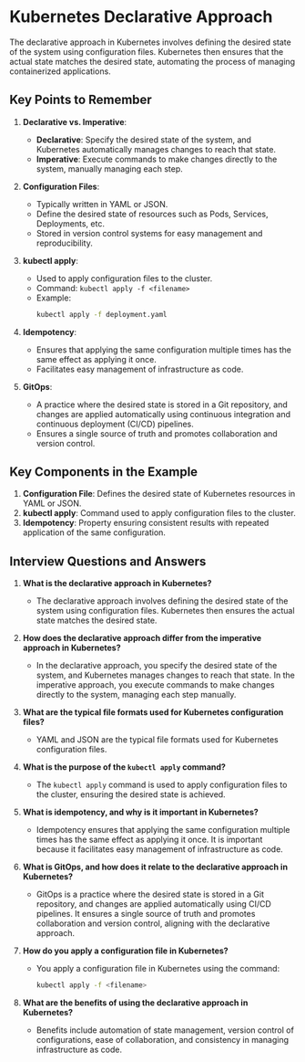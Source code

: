 # Kubernetes Declarative Approach

The declarative approach in Kubernetes involves defining the desired state of the system using configuration files. Kubernetes then ensures that the actual state matches the desired state, automating the process of managing containerized applications.

## Key Points to Remember

1. **Declarative vs. Imperative**:
   - **Declarative**: Specify the desired state of the system, and Kubernetes automatically manages changes to reach that state.
   - **Imperative**: Execute commands to make changes directly to the system, manually managing each step.

2. **Configuration Files**:
   - Typically written in YAML or JSON.
   - Define the desired state of resources such as Pods, Services, Deployments, etc.
   - Stored in version control systems for easy management and reproducibility.

3. **kubectl apply**:
   - Used to apply configuration files to the cluster.
   - Command: `kubectl apply -f <filename>`
   - Example:
     ```sh
     kubectl apply -f deployment.yaml
     ```

4. **Idempotency**:
   - Ensures that applying the same configuration multiple times has the same effect as applying it once.
   - Facilitates easy management of infrastructure as code.

5. **GitOps**:
   - A practice where the desired state is stored in a Git repository, and changes are applied automatically using continuous integration and continuous deployment (CI/CD) pipelines.
   - Ensures a single source of truth and promotes collaboration and version control.

## Key Components in the Example

1. **Configuration File**: Defines the desired state of Kubernetes resources in YAML or JSON.
2. **kubectl apply**: Command used to apply configuration files to the cluster.
3. **Idempotency**: Property ensuring consistent results with repeated application of the same configuration.

## Interview Questions and Answers

1. **What is the declarative approach in Kubernetes?**
   - The declarative approach involves defining the desired state of the system using configuration files. Kubernetes then ensures the actual state matches the desired state.

2. **How does the declarative approach differ from the imperative approach in Kubernetes?**
   - In the declarative approach, you specify the desired state of the system, and Kubernetes manages changes to reach that state. In the imperative approach, you execute commands to make changes directly to the system, managing each step manually.

3. **What are the typical file formats used for Kubernetes configuration files?**
   - YAML and JSON are the typical file formats used for Kubernetes configuration files.

4. **What is the purpose of the `kubectl apply` command?**
   - The `kubectl apply` command is used to apply configuration files to the cluster, ensuring the desired state is achieved.

5. **What is idempotency, and why is it important in Kubernetes?**
   - Idempotency ensures that applying the same configuration multiple times has the same effect as applying it once. It is important because it facilitates easy management of infrastructure as code.

6. **What is GitOps, and how does it relate to the declarative approach in Kubernetes?**
   - GitOps is a practice where the desired state is stored in a Git repository, and changes are applied automatically using CI/CD pipelines. It ensures a single source of truth and promotes collaboration and version control, aligning with the declarative approach.

7. **How do you apply a configuration file in Kubernetes?**
   - You apply a configuration file in Kubernetes using the command:
     ```sh
     kubectl apply -f <filename>
     ```

8. **What are the benefits of using the declarative approach in Kubernetes?**
   - Benefits include automation of state management, version control of configurations, ease of collaboration, and consistency in managing infrastructure as code.
